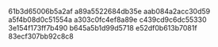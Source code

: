61b3d65006b5a2af
a89a5522684db35e
aab084a2acc30d59
a5f4b08d0c51554a
a303c0fc4ef8a89e
c439cd9c6dc55330
3e154f173ff7b490
b645a5b1d99d5718
e52df0b613b7081f
83ecf307bb92c8c8
